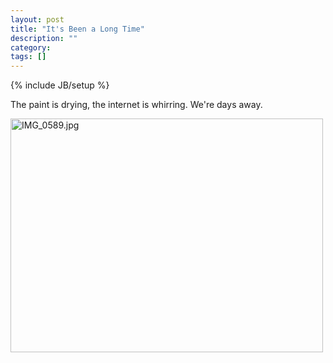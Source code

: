 ```yaml
---
layout: post
title: "It's Been a Long Time"
description: ""
category: 
tags: []
---
```

{% include JB/setup %}

The paint is drying, the internet is whirring. We're days away.

<a href="http://www.flickr.com/photos/elliottwilliams/6697329491/" title="IMG_0589.jpg by elliottwilliams, on Flickr"><img src="http://farm8.staticflickr.com/7159/6697329491_f41aa202f9.jpg" width="500" height="374" alt="IMG_0589.jpg"></a>
